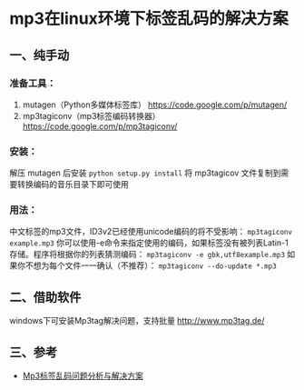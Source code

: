 # mp3在linux环境下标签乱码的解决方案

## 一、纯手动

### 准备工具：
1. mutagen（Python多媒体标签库）  https://code.google.com/p/mutagen/
2. mp3tagiconv（mp3标签编码转换器）  https://code.google.com/p/mp3tagiconv/

### 安装：
解压 mutagen 后安装
`python setup.py install`
将 mp3tagicov 文件复制到需要转换编码的音乐目录下即可使用

### 用法：
中文标签的mp3文件，ID3v2已经使用unicode编码的将不受影响：
`mp3tagiconv example.mp3`
你可以使用-e命令来指定使用的编码，如果标签没有被列表Latin-1存储。程序将根据你的列表猜测编码：
`mp3tagiconv -e gbk,utf8example.mp3`
如果你不想为每个文件一一确认（不推荐）：
`mp3tagiconv --do-update *.mp3`

## 二、借助软件
windows下可安装Mp3tag解决问题，支持批量  http://www.mp3tag.de/

## 三、参考
- [Mp3标签乱码问题分析与解决方案](http://linux-wiki.cn/wiki/Mp3标签乱码问题分析与解决方案)
